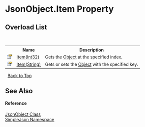 # JsonObject.Item Property 
 


## Overload List
&nbsp;<table><tr><th></th><th>Name</th><th>Description</th></tr><tr><td>![Public property](media/pubproperty.gif "Public property")</td><td><a href="2db04703-3c8d-5b44-7df4-81724d4e08da">Item(Int32)</a></td><td>
Gets the <a href="http://msdn2.microsoft.com/zh-cn/library/e5kfa45b" target="_blank">Object</a> at the specified index.</td></tr><tr><td>![Public property](media/pubproperty.gif "Public property")</td><td><a href="96df84c9-c09e-36cb-6065-4585983fa52d">Item(String)</a></td><td>
Gets or sets the <a href="http://msdn2.microsoft.com/zh-cn/library/e5kfa45b" target="_blank">Object</a> with the specified key.</td></tr></table>&nbsp;
<a href="#jsonobject.item-property">Back to Top</a>

## See Also


#### Reference
<a href="b548c5de-7a49-c3d8-648f-f4f1646e49bc">JsonObject Class</a><br /><a href="ea63a809-e4a6-ba19-c147-e5c6fb6b1f81">SimpleJson Namespace</a><br />